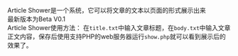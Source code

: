 Article Shower是一个系统，它可以将文章的文本以页面的形式展示出来<br>
最新版本为Beta V0.1<br>
Article Shower使用方法：
在<code>title.txt</code>中输入文章标题，在<code>body.txt</code>中输入文章正文内容，保存后使用支持PHP的web服务器运行<code>show.php</code>就可以看到展示后的效果了。

